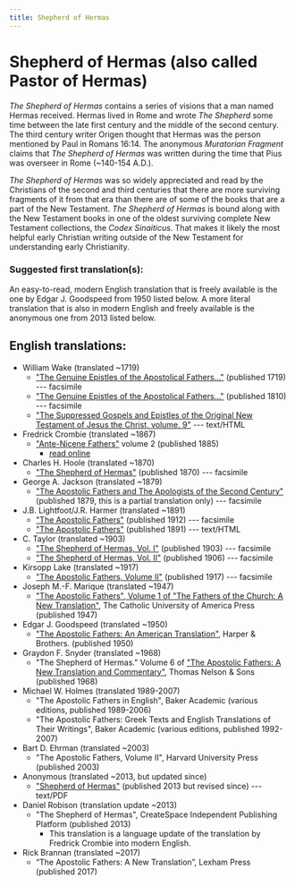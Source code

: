 ```yaml
---
title: Shepherd of Hermas
---
```


# Shepherd of Hermas (also called Pastor of Hermas)

*The Shepherd of Hermas* contains a series of visions that a man named Hermas received. Hermas lived in Rome and wrote *The Shepherd* some time between the late first century and the middle of the second century. The third century writer Origen thought that Hermas was the person mentioned by Paul in Romans 16:14. The anonymous *Muratorian Fragment* claims that *The Shepherd of Hermas* was written during the time that Pius was overseer in Rome (~140-154 A.D.).

*The Shepherd of Hermas* was so widely appreciated and read by the Christians of the second and third centuries that there are more surviving fragments of it from that era than there are of some of the books that are a part of the New Testament. *The Shepherd of Hermas* is bound along with the New Testament books in one of the oldest surviving complete New Testament collections, the *Codex Sinaiticus*. That makes it likely the most helpful early Christian writing outside of the New Testament for understanding early Christianity.

### Suggested first translation(s):

An easy-to-read, modern English translation that is freely available is the one by Edgar J. Goodspeed from 1950 listed below. A more literal translation that is also in modern English and freely available is the anonymous one from 2013 listed below.

## English translations:
* William Wake (translated ~1719)
  * ["The Genuine Epistles of the Apostolical Fathers..."](https://archive.org/details/genuineepistleso1719wake) (published 1719) --- facsimile
  * ["The Genuine Epistles of the Apostolical Fathers..."](https://archive.org/details/genuineepistleso01wake) (published 1810) --- facsimile
  * ["The Suppressed Gospels and Epistles of the Original New Testament of Jesus the Christ, volume. 9"](http://www.gutenberg.org/ebooks/6515) --- text/HTML
* Fredrick Crombie (translated ~1867) 
  * ["Ante-Nicene Fathers"](anf.html) volume 2 (published 1885)
    * [read online](http://www.ccel.org/ccel/schaff/anf02.ii.i.html)
* Charles H. Hoole (translated ~1870)
  * ["The Shepherd of Hermas"](https://archive.org/details/shepherdhermast00hermgoog) (published 1870) --- facsimile
* George A. Jackson (translated ~1879)
  * ["The Apostolic Fathers and The Apologists of the Second Century"](https://archive.org/details/theapostolicfath00jackuoft) (published 1879, this is a partial translation only) --- facsimile
* J.B. Lightfoot/J.R. Harmer (translated ~1891)
  * ["The Apostolic Fathers"](https://archive.org/details/a590752000clemuoft) (published 1912) --- facsimile
  * ["The Apostolic Fathers"](http://www.katapi.org.uk/ApostolicFathers/ApFathers-Contents.html) (published 1891) --- text/HTML
* C. Taylor (translated ~1903)
  * ["The Shepherd of Hermas, Vol. I"](https://archive.org/details/shepherdhermas01taylgoog) (published 1903) --- facsimile
  * ["The Shepherd of Hermas, Vol. II"](https://archive.org/details/shepherdhermas02taylgoog) (published 1906) --- facsimile
* Kirsopp Lake (translated ~1917)
  * ["The Apostolic Fathers, Volume II"](https://archive.org/details/apostolicfathers02lakeuoft) (published 1917) --- facsimile
* Joseph M.-F. Marique (translated ~1947)
  * ["The Apostolic Fathers", Volume 1 of "The Fathers of the Church: A New Translation"](https://archive.org/details/in.ernet.dli.2015.58476), The Catholic University of America Press (published 1947)
* Edgar J. Goodspeed (translated ~1950)
  * ["The Apostolic Fathers: An American Translation"](goodspeedapostolicfathers.html), Harper & Brothers. (published 1950)
* Graydon F. Snyder (translated ~1968)
  * "The Shepherd of Hermas." Volume 6 of ["The Apostolic Fathers: A New Translation and Commentary"](apostolicfathersnewtranslationandcommentary.html), Thomas Nelson & Sons (published 1968)
* Michael W. Holmes (translated 1989-2007)
  * "The Apostolic Fathers in English", Baker Academic (various editions, published 1989-2006)
  * "The Apostolic Fathers: Greek Texts and English Translations of Their Writings", Baker Academic (various editions, published 1992-2007)
* Bart D. Ehrman (translated ~2003)
  * "The Apostolic Fathers, Volume II", Harvard University Press (published 2003)
* Anonymous (translated ~2013, but updated since)
  * ["Shepherd of Hermas"](http://www.biblicalaudio.com/text/hermas.pdf) (published 2013 but revised since) --- text/PDF
* Daniel Robison (translation update ~2013)
  * "The Shepherd of Hermas", CreateSpace Independent Publishing Platform (published 2013)
    * This translation is a language update of the translation by Fredrick Crombie into modern English.
* Rick Brannan (translated ~2017)
  * “The Apostolic Fathers: A New Translation”, Lexham Press (published 2017)

